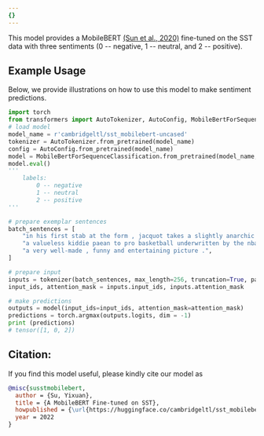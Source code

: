 ```yaml
---
{}
---
```

This model provides a MobileBERT [(Sun et al., 2020)](https://arxiv.org/abs/2004.02984) fine-tuned on the SST data with three sentiments (0 -- negative, 1 -- neutral, and 2 -- positive). 

## Example Usage

Below, we provide illustrations on how to use this model to make sentiment predictions. 


```python
import torch
from transformers import AutoTokenizer, AutoConfig, MobileBertForSequenceClassification
# load model
model_name = r'cambridgeltl/sst_mobilebert-uncased'
tokenizer = AutoTokenizer.from_pretrained(model_name)
config = AutoConfig.from_pretrained(model_name)
model = MobileBertForSequenceClassification.from_pretrained(model_name, config=config)
model.eval()
'''
    labels: 
        0 -- negative
        1 -- neutral
        2 -- positive
'''

# prepare exemplar sentences
batch_sentences = [
    "in his first stab at the form , jacquot takes a slightly anarchic approach that works only sporadically .",
    "a valueless kiddie paean to pro basketball underwritten by the nba .",
    "a very well-made , funny and entertaining picture .",
]

# prepare input
inputs = tokenizer(batch_sentences, max_length=256, truncation=True, padding=True, return_tensors='pt')
input_ids, attention_mask = inputs.input_ids, inputs.attention_mask

# make predictions
outputs = model(input_ids=input_ids, attention_mask=attention_mask)
predictions = torch.argmax(outputs.logits, dim = -1)
print (predictions)
# tensor([1, 0, 2])
``` 

## Citation:
If you find this model useful, please kindly cite our model as

```bibtex
@misc{susstmobilebert,
  author = {Su, Yixuan},
  title = {A MobileBERT Fine-tuned on SST},
  howpublished = {\url{https://huggingface.co/cambridgeltl/sst_mobilebert-uncased}},
  year = 2022
}
```